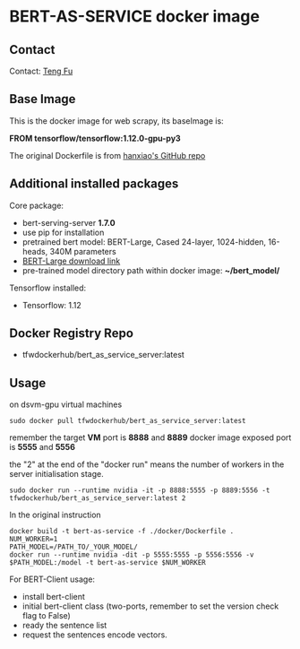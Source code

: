 # BERT-AS-SERVICE docker image #

## Contact ##

Contact: [Teng Fu](teng.fu@teleware.com)

## Base Image ##
This is the docker image for web scrapy, its baseImage is:

__FROM tensorflow/tensorflow:1.12.0-gpu-py3__

The original Dockerfile is from [hanxiao's GitHub repo](https://github.com/hanxiao/bert-as-service/blob/master/docker/Dockerfile)

## Additional installed packages ##

Core package:

-  bert-serving-server __1.7.0__
-  use pip for installation
-  pretrained bert model: BERT-Large, Cased	24-layer, 1024-hidden, 16-heads, 340M parameters
-  [BERT-Large download link](https://storage.googleapis.com/bert_models/2018_10_18/cased_L-24_H-1024_A-16.zip)
-  pre-trained model directory path within docker image: __~/bert_model/__

Tensorflow installed:

-  Tensorflow: 1.12


## Docker Registry Repo ##

-  tfwdockerhub/bert_as_service_server:latest

## Usage ##
on dsvm-gpu virtual machines

```
sudo docker pull tfwdockerhub/bert_as_service_server:latest
```

remember the target __VM__ port is __8888__ and __8889__
docker image exposed port is __5555__ and __5556__

the "2" at the end of the "docker run" means the number of workers in the server initialisation stage.

```
sudo docker run --runtime nvidia -it -p 8888:5555 -p 8889:5556 -t tfwdockerhub/bert_as_service_server:latest 2
```

In the original instruction
```
docker build -t bert-as-service -f ./docker/Dockerfile .
NUM_WORKER=1
PATH_MODEL=/PATH_TO/_YOUR_MODEL/
docker run --runtime nvidia -dit -p 5555:5555 -p 5556:5556 -v $PATH_MODEL:/model -t bert-as-service $NUM_WORKER
```

For BERT-Client usage:

-  install bert-client
-  initial bert-client class (two-ports, remember to set the version check flag to False)
-  ready the sentence list
-  request the sentences encode vectors.